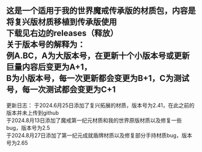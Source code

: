 这是一个适用于我的世界魔戒传承版的材质包，内容是将复兴版材质移植到传承版使用               
下载见右边的releases（释放）                  
关于版本号的解释为：            
例A.BC，A为大版本号，在更新十个小版本号或更新巨量内容后变更为A+1，                  
B为小版本号，每一次更新都会变更为B+1，C为测试号，每一次测试都会变更为C+1 
------------------------------------------------------------------------
更新日志：
于2024.6月25日添加了复兴拓展的材质，版本号为2.41，在此之前的版本并未上传到github             
于2024.8月13日添加了魔戒第一纪元材质和我的世界原版材质以及修复一些bug，版本号为2.5                                
于2024.8月27日添加了第一纪元成就盾牌材质以及修复部分手持材质bug，版本号为2.65

